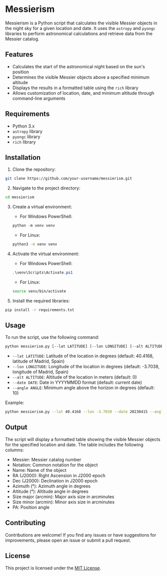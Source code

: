 # Messierism

Messierism is a Python script that calculates the visible Messier objects in the night sky for a given location and date. It uses the `astropy` and `pyongc` libraries to perform astronomical calculations and retrieve data from the Messier catalog.

## Features

- Calculates the start of the astronomical night based on the sun's position
- Determines the visible Messier objects above a specified minimum altitude
- Displays the results in a formatted table using the `rich` library
- Allows customization of location, date, and minimum altitude through command-line arguments

## Requirements

- Python 3.x
- `astropy` library
- `pyongc` library
- `rich` library

## Installation

1. Clone the repository:

```bash
git clone https://github.com/your-username/messierism.git
```

2. Navigate to the project directory:

```bash
cd messierism
```

3. Create a virtual environment:

	- For Windows PowerShell:

	```powershell
    python -m venv venv
	```

	- For Linux:

	```bash
	python3 -m venv venv
	```
4. Activate the virtual environment:

    - For Windows PowerShell:

    ```powershell
    .\venv\Scripts\Activate.ps1
    ```

	- For Linux:

	```bash
	source venv/bin/activate
	```

5. Install the required libraries:

```bash
pip install -r requirements.txt
```

## Usage

To run the script, use the following command:

```bash
python messierism.py [--lat LATITUDE] [--lon LONGITUDE] [--alt ALTITUDE] [--date DATE] [--angle ANGLE]
```


- `--lat LATITUDE`: Latitude of the location in degrees (default: 40.4168, latitude of Madrid, Spain)
- `--lon LONGITUDE`: Longitude of the location in degrees (default: -3.7038, longitude of Madrid, Spain)
- `--alt ALTITUDE`: Altitude of the location in meters (default: 0)
- `--date DATE`: Date in YYYYMMDD format (default: current date)
- `--angle ANGLE`: Minimum angle above the horizon in degrees (default: 10)

Example:
````bash
python messierism.py --lat 40.4168 --lon -3.7038 --date 20230415 --angle 20
````

## Output

The script will display a formatted table showing the visible Messier objects for the specified location and date. The table includes the following columns:

- Messier: Messier catalog number
- Notation: Common notation for the object
- Name: Name of the object
- RA (J2000): Right Ascension in J2000 epoch
- Dec (J2000): Declination in J2000 epoch
- Azimuth (°): Azimuth angle in degrees
- Altitude (°): Altitude angle in degrees
- Size major (arcmin): Major axis size in arcminutes
- Size minor (arcmin): Minor axis size in arcminutes
- PA: Position angle

## Contributing

Contributions are welcome! If you find any issues or have suggestions for improvements, please open an issue or submit a pull request.

## License

This project is licensed under the [MIT License](LICENSE).


